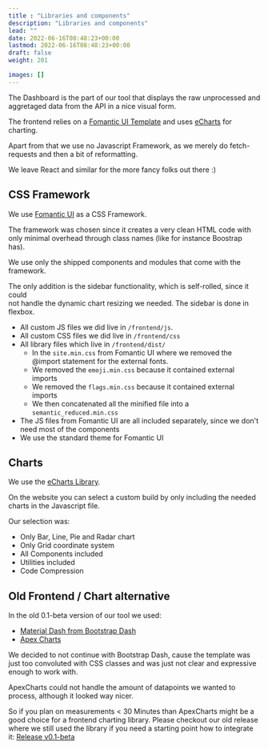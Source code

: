 ```yaml
---
title : "Libraries and components"
description: "Libraries and components"
lead: ""
date: 2022-06-16T08:48:23+00:00
lastmod: 2022-06-16T08:48:23+00:00
draft: false
weight: 201

images: []
---
```


The Dashboard is the part of our tool that displays the raw unprocessed and aggretaged 
data from the API in a nice visual form.

The frontend relies on a [Fomantic UI Template](https://fomantic-ui.com/) and uses [eCharts](https://echarts.apache.org/en/index.html)
for charting.

Apart from that we use no Javascript Framework, as we merely do fetch-requests
and then a bit of reformatting.

We leave React and similar for the more fancy folks out there :)

## CSS Framework

We use [Fomantic UI](https://www.fomantic-ui.com) as a CSS Framework.

The framework was chosen since it creates a very clean HTML code with only minimal overhead
through class names (like for instance Boostrap has).

We use only the shipped components and modules that come with the framework.

The only addition is the sidebar functionality, which is self-rolled, since it could  
not handle the dynamic chart resizing we needed.
The sidebar is done in flexbox.

- All custom JS files we did live in `/frontend/js`.
- All custom CSS files we did live in `/frontend/css`
- All library files which live in `/frontend/dist/`
  + In the `site.min.css` from Fomantic UI where we removed the @import statement for the external fonts.
  + We removed the `emoji.min.css` because it contained external imports
  + We removed the `flags.min.css` because it contained external imports
  + We then concatenated all the minified file into a `semantic_reduced.min.css`
- The JS files from Fomantic UI are all included separately, since we don't need most of the components
- We use the standard theme for Fomantic UI


## Charts

We use the [eCharts Library](https://echarts.apache.org/).

On the website you can select a custom build by only including the needed charts in the Javascript file.

Our selection was:

- Only Bar, Line, Pie and Radar chart
- Only Grid coordinate system
- All Components included
- Utilities included
- Code Compression

## Old Frontend / Chart alternative

In the old 0.1-beta version of our tool we used:

- [Material Dash from Bootstrap Dash](https://www.bootstrapdash.com/product/material-design-template-free/)
- [Apex Charts](https://apexcharts.com/)

We decided to not continue with Bootstrap Dash, cause the template was just too
convoluted with CSS classes and was just not clear and expressive enough to work with.

ApexCharts could not handle the amount of datapoints we wanted to process, although
it looked way nicer.

So if you plan on measurements < 30 Minutes than ApexCharts might be a good choice for a frontend charting library.
Please checkout our old release where we still used the library if you need a
starting point how to integrate it: [Release v0.1-beta](https://github.com/green-coding-solutions/green-metrics-tool/releases/tag/v0.1-beta)
